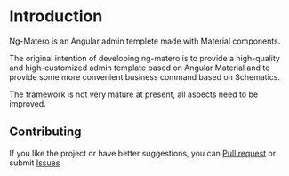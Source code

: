 # Introduction

Ng-Matero is an Angular admin templete made with Material components.

The original intention of developing ng-matero is to provide a high-quality and high-customized admin template based on Angular Material and to provide some more convenient business command based on Schematics.

The framework is not very mature at present, all aspects need to be improved.

## Contributing

If you like the project or have better suggestions, you can [Pull request](https://github.com/ng-matero/ng-matero/pulls) or submit [Issues](https://github.com/ng-matero/ng-matero/issues)

